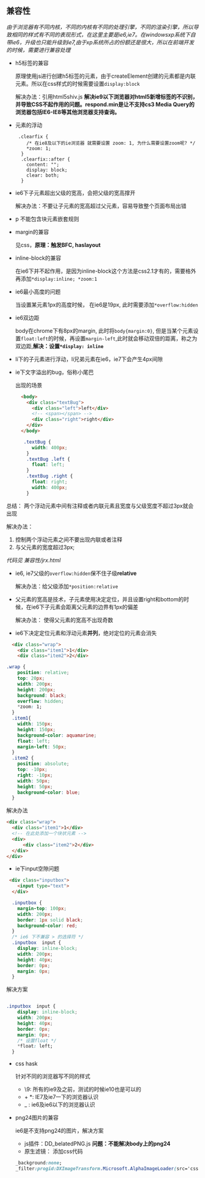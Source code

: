 ## 兼容性
*由于浏览器有不同内核，不同的内核有不同的处理引擎，不同的渲染引擎，所以导致相同的样式有不同的表现形式，在这里主要是ie6,ie7。在windowsxp系统下自带ie6，升级也只能升级到ie7,由于xp系统所占的份额还是很大，所以在前端开发的时候，需要进行兼容处理*
- h5标签的兼容

  原理使用js进行创建h5标签的元素，由于createElement创建的元素都是内联元素。所以在css样式的时候需要设置``display:block``
  
  解决办法：引用html5shiv.js **解决ie9以下浏览器对html5新增标签的不识别，并导致CSS不起作用的问题。respond.min是让不支持cs3 Media Query的浏览器包括IE6-IE8等其他浏览器支持查询。**

- 元素的浮动
  ```
   .clearfix {
      /* 在ie8及以下的ie浏览器 就需要设置 zoom: 1, 为什么需要设置zoom呢? */
      *zoom: 1;  
    }
    .clearfix::after {
      content: "";
      display: block;
      clear: both;
    }
    ```
- ie6下子元素超出父级的宽高，会把父级的宽高撑开
  
  解决办法：不要让子元素的宽高超过父元素，容易导致整个页面布局出错
- p 不能包含块元素嵌套规则
- margin的兼容 
   
  见css，**原理：触发BFC, haslayout**
- inline-block的兼容
  
  在ie6下并不起作用，是因为inline-block这个方法是css2.1才有的，需要格外再添加``*display:inline; *zoom:1``
- ie6最小高度的问题
  
  当设置某元素1px的高度时候， 在ie6是19px, 此时需要添加``*overflow:hidden``
- ie6双边距
  
  body在chrome下有8px的margin, 此时将``body{margin:0}``, 但是当某个元素设置``float:left``的时候，再设置``margin-left``,此时就会移动双倍的距离，称之为双边距,**解决：设置``*display: inline``**
- li下的子元素进行浮动，li兄弟元素在ie6，ie7下会产生4px间隙
- ie下文字溢出的bug，俗称小尾巴

  出现的场景
  ```html
    <body>
      <div class="textBug">
        <div class="left">left</div>
        <!-- <span></span> -->
        <div class="right">right</div>
      </div>
    </body>
  ```
  ```css
     .textBug {
        width: 400px;
      }
      .textBug .left {
        float: left;
      }
      .textBug .right {
        float: right;
        width: 400px;
      }
  ```
总结： 两个浮动元素中间有注释或者内联元素且宽度与父级宽度不超过3px就会出现

解决办法：

1. 控制两个浮动元素之间不要出现内联或者注释
1. 与父元素的宽度超过3px;

*代码见 兼容性/jrx.html*
- ie6, ie7父级的``overflow:hidden``保不住子级**relative**

  解决办法：给父级添加``*position:relative``
- 父元素的宽高是技术，子元素使用决定定位，并且设置right和bottom的时候，在ie6下子元素会距离父元素的边界有1px的偏差

  解决办法： 使得父元素的宽高不出现奇数

- ie6下决定定位元素和浮动元素**并列**，绝对定位的元素会消失
```html
  <div class="wrap">
    <div class="item1">1</div>
    <div class="item2">2</div>
```
```css
.wrap {
    position: relative;
    top: 20px;
    width: 200px;
    height: 200px;
    background: black;
    overflow: hidden;
    *zoom: 1;
  }
  .item1{
    width: 150px;
    height: 150px;
    background-color: aquamarine;
    float: left;
    margin-left: 50px;
  }
  .item2 {
    position: absolute;
    top: -10px;
    right: -10px;
    width: 50px;
    height: 50px;
    background-color: blue;
  }
```

  解决办法
  ```html
  <div class="wrap">
    <div class="item1">1</div>
    <!-- 在此处添加一个块状元素 -->
    <div> 
        <div class="item2">2</div>
    </div>
  </div>
  ```
- ie下input空隙问题
```html
 <div class="inputbox">
    <input type="text">
  </div>
```
```css
  .inputbox {
    margin-top: 100px;
    width: 200px;
    border: 1px solid black;
    background-color: red;
  }
  /* ie6 下不兼容 > 的选择符 */
  .inputbox  input {
    display: inline-block;
    width: 200px;
    height: 40px;
    border: 0px;
    margin: 0px;
  }
```
解决方案
```css

.inputbox  input {
    display: inline-block;
    width: 200px;
    height: 40px;
    border: 0px;
    margin: 0px;
    /* 设置float */
    *float: left; 
  }
```
- css hask

   针对不同的浏览器写不同的样式

   * \9: 所有的ie9及之前，测试的时候ie10也是可以的
   * \+ \*:  IE7及ie7一下的浏览器认识
   * _ : ie6及ie6以下的浏览器认识
- png24图片的兼容

   ie6是不支持png24的图片，解决方案
    
    * js插件：DD_belatedPNG.js **问题：不能解决body上的png24**
    * 原生滤镜： 添加css代码 
    ```css
    _background:none;
    _filter:progid:DXImageTransform.Microsoft.AlphaImageLoader(src='css/images/png24.png',sizingMethod='crop'); 
    ```



